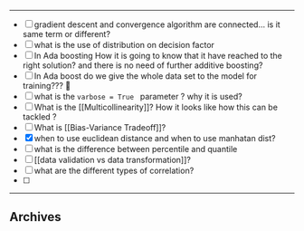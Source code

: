 ------------

 - [ ] gradient descent and convergence algorithm are connected... is it same term or different?
 - [ ] what is the use of distribution on decision factor
 - [ ] In Ada boosting How it is going to know that it have reached to the right solution? and there is no need of further additive boosting?
 - [ ] In Ada boost do we give the whole data set to the model for training??? 🤔
 - [ ]  what is the `varbose = True ` parameter ? why it is used? 
 - [ ] What is the [[Multicollinearity]]? How it looks like how this can be tackled ? 
 - [ ] What is [[Bias-Variance Tradeoff]]? 
 - [x] when to use euclidean distance and when to use manhatan dist?
 - [ ] what is the difference between percentile and quantile 
 - [ ] [[data validation vs data transformation]]?
 - [ ] what are the different types of correlation?
 - [ ] 



------

## Archives
